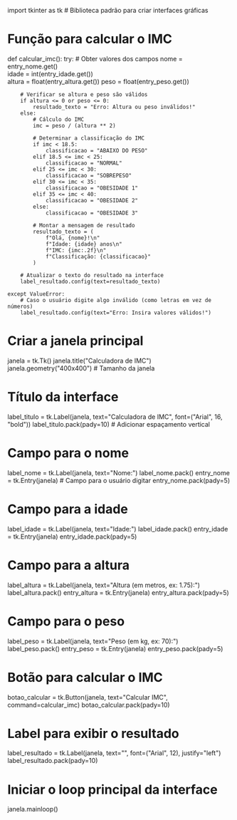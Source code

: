 import tkinter as tk  # Biblioteca padrão para criar interfaces gráficas

# Função para calcular o IMC
def calcular_imc():
    try:
        # Obter valores dos campos
        nome = entry_nome.get()  
        idade = int(entry_idade.get())  
        altura = float(entry_altura.get())
        peso = float(entry_peso.get())

        # Verificar se altura e peso são válidos
        if altura <= 0 or peso <= 0:
            resultado_texto = "Erro: Altura ou peso inválidos!"
        else:
            # Cálculo do IMC
            imc = peso / (altura ** 2)
            
            # Determinar a classificação do IMC
            if imc < 18.5:
                classificacao = "ABAIXO DO PESO"
            elif 18.5 <= imc < 25:
                classificacao = "NORMAL"
            elif 25 <= imc < 30:
                classificacao = "SOBREPESO"
            elif 30 <= imc < 35:
                classificacao = "OBESIDADE 1"
            elif 35 <= imc < 40:
                classificacao = "OBESIDADE 2"
            else:
                classificacao = "OBESIDADE 3"

            # Montar a mensagem de resultado
            resultado_texto = (
                f"Olá, {nome}!\n"
                f"Idade: {idade} anos\n"
                f"IMC: {imc:.2f}\n"
                f"Classificação: {classificacao}"
            )

        # Atualizar o texto do resultado na interface
        label_resultado.config(text=resultado_texto)

    except ValueError:
        # Caso o usuário digite algo inválido (como letras em vez de números)
        label_resultado.config(text="Erro: Insira valores válidos!")

# Criar a janela principal
janela = tk.Tk()
janela.title("Calculadora de IMC")
janela.geometry("400x400")  # Tamanho da janela

# Título da interface
label_titulo = tk.Label(janela, text="Calculadora de IMC", font=("Arial", 16, "bold"))
label_titulo.pack(pady=10)  # Adicionar espaçamento vertical

# Campo para o nome
label_nome = tk.Label(janela, text="Nome:")
label_nome.pack()
entry_nome = tk.Entry(janela)  # Campo para o usuário digitar
entry_nome.pack(pady=5)

# Campo para a idade
label_idade = tk.Label(janela, text="Idade:")
label_idade.pack()
entry_idade = tk.Entry(janela)
entry_idade.pack(pady=5)

# Campo para a altura
label_altura = tk.Label(janela, text="Altura (em metros, ex: 1.75):")
label_altura.pack()
entry_altura = tk.Entry(janela)
entry_altura.pack(pady=5)

# Campo para o peso
label_peso = tk.Label(janela, text="Peso (em kg, ex: 70):")
label_peso.pack()
entry_peso = tk.Entry(janela)
entry_peso.pack(pady=5)

# Botão para calcular o IMC
botao_calcular = tk.Button(janela, text="Calcular IMC", command=calcular_imc)
botao_calcular.pack(pady=10)

# Label para exibir o resultado
label_resultado = tk.Label(janela, text="", font=("Arial", 12), justify="left")
label_resultado.pack(pady=10)

# Iniciar o loop principal da interface
janela.mainloop()
